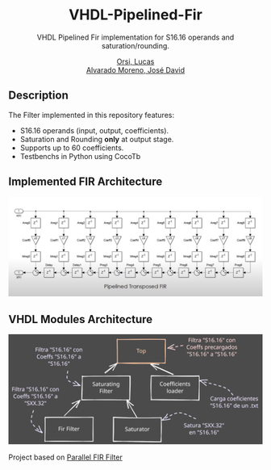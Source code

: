 <div align="center">

# VHDL-Pipelined-Fir

VHDL Pipelined Fir implementation for S16.16 operands and saturation/rounding. 

[Orsi, Lucas](https://github.com/lorsi96)<br>
[Alvarado Moreno, José David](https://github.com/jdalvaradocol)<br>



</div> 

## Description
The Filter implemented in this repository features:
- S16.16 operands (input, output, coefficients).
- Saturation and Rounding **only** at output stage.
- Supports up to 60 coefficients.
- Testbenchs in Python using CocoTb

## Implemented FIR Architecture
![architecture](./doc/arch.jpeg)

## VHDL Modules Architecture
![vhdl_arch](./doc/diag.svg)

Project based on [Parallel FIR Filter](https://github.com/DHMarinov/Parallel-FIR-Filter) 